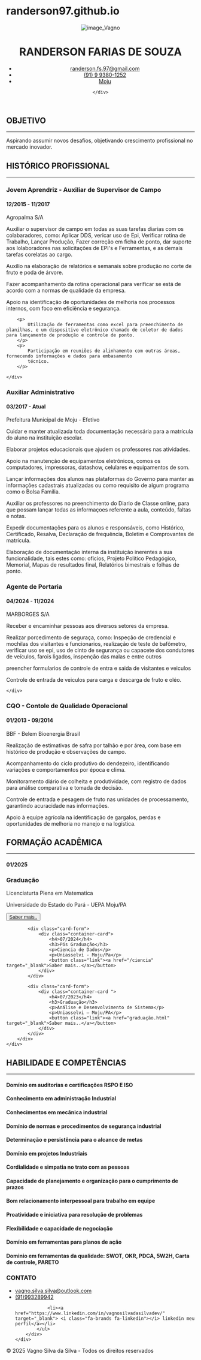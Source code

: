 # randerson97.github.io
<html lang="pt-BR"><head><style>body {transition: opacity ease-in 0.2s; } 
body[unresolved] {opacity: 0; display: block; overflow: hidden; position: relative; } 
</style>
    <meta charset="UTF-8">
    <meta name="viewport" content="width=device-width, initial-scale=1.0">
    <link rel="stylesheet" href="https://cdnjs.cloudflare.com/ajax/libs/font-awesome/6.7.2/css/all.min.css" integrity="sha512-Evv84Mr4kqVGRNSgIGL/F/aIDqQb7xQ2vcrdIwxfjThSH8CSR7PBEakCr51Ck+w+/U6swU2Im1vVX0SVk9ABhg==" crossorigin="anonymous" referrerpolicy="no-referrer">
    <link rel="stylesheet" href="asset/Css/style.css">
    <title>VAGNO SILVA DA SILVA</title>
</head>

<body>

<header>
    <div class="imagem_logo">
        <img class="logo" src="img/WhatsApp Image 2025-03-24 at 8.29.09 PM.jpeg" alt="image_Vagno">
    </div>
    <div class="titulo">
        <h1>RANDERSON FARIAS DE SOUZA</h1>
        <ul>
            <li><a href="mailto:randerson.fs.97@gmail.com"> <i class="fa-regular fa-envelope"></i> randerson.fs.97@gmail.com</a>
            </li>
            <li><a href="https://api.whatsapp.com/send?phone=5591993801252"><i class="fa-brands fa-whatsapp"></i>
                (91) 9 9380-1252</a></li>
            <li><a href="https://www.google.com/maps/place/Moju,+PA,+68450-000/@-1.8904055,-48.7781718,15z/data=!3m1!4b1!4m6!3m5!1s0x92bcabb0fb7bb561:0xd6ea1353ddfe30ea!8m2!3d-1.8867581!4d-48.7657371!16s%2Fm%2F09rs6l1?entry=ttu&amp;g_ep=EgoyMDI1MDQxNi4xIKXMDSoASAFQAw%3D%3D"><i class="fa-solid fa-location-dot"></i> Moju</a></li>
        </ul>
        
    </div>
</header>

<section id="conatine-geral">
    <div class="containe">
        <h2><i class="fas fa-bullseye"></i> OBJETIVO</h2>
        <hr>
        <p>Aspirando assumir novos desafios, objetivando crescimento profissional no mercado inovador.</p>
        <h2><i class="fa-solid fa-briefcase"></i> HISTÓRICO PROFISSIONAL</h2>
        <hr>
    </div>
</section>
<section class="card" id="conatine-geral">
    <div class="container-card">
        <h3>Jovem Aprendriz - Auxiliar de Supervisor de Campo </h3>
        <h4>12/2015 - 11/2017</h4>
        <p>Agropalma S/A</p>
        <p>Auxiliar o supervisor de campo em todas as suas tarefas diarias com os colabaradores, como: Aplicar DDS, vericar uso de Epi, Verificar rotina de Trabalho, Lançar Produção, Fazer correção em ficha de ponto, dar suporte aos lolaboradores nas solicitações de EPI's e Ferramentas, e as demais tarefas corelatas ao cargo. 
        </p>
        <p>Auxílio na elaboração de relatórios e semanais sobre produção no corte de fruto e poda de árvore.
        </p>
        <p>Fazer acompanhamento da rotina operacional para verificar se está de acordo com a normas de qualidade da empresa. 
        </p>
        <p>
            Apoio na identificação de oportunidades de melhoria nos processos internos, com foco em eficiência e
            segurança.
        </p>
        
        <p>
            Utilização de ferramentas como excel para preenchimento de planilhas, e um dispositivo eletrônico chamado de coletor de dados para lançamento de produção e controle de ponto.
        </p>
        <p>
            Participação em reuniões de alinhamento com outras áreas, fornecendo informações e dados para embasamento
            técnico.
        </p>

    </div>
</section>

<section class="card" id="conatine-geral">
    <div class="container-card">
        <h3>Auxiliar Administrativo</h3>
        <h4>03/2017 - Atual</h4>
        <p>Prefeitura Municipal de Moju - Efetivo</p>
        <p>Cuidar e manter atualizada toda documentação necessária para a matrícula do aluno na instituição escolar.
        </p>
        <p>Elaborar projetos educacionais que ajudem os professores nas atividades.</p>
        <p>
            Apoio na manutenção de equipamentos eletrônicos, comos os computadores, impressoras, datashow, celulares e equipamentos de som.
        </p>
        <p>
Lançar informações dos alunos nas plataformas do Governo para manter as informações cadastrais atualizadas ou como requisito de algum programa como o Bolsa Familia.        </p>
        <p>Auxiliar os professores no preenchimento do Diario de Classe online, para que possam lançar todas as informaçoes referente a aula, conteúdo, faltas e notas.</p>
        <p>
        </p><p>Expedir documentações para os alunos e responsáveis, como Histórico, Certificado, Resalva, Declaração de frequência, Boletim e Comprovantes de matrícula.  </p>
        <p>Elaboração de documentação interna da instituição inerentes a sua funcionalidade, tais estes como: oficios, Projeto Politico Pedagógico, Memorial, Mapas de resultados final, Relatórios bimestrais e folhas de ponto.</p>
    </div>
</section>

<section class="card" id="conatine-geral">
    <div class="container-card">
        <h3>Agente de Portaria </h3>
        <h4>04/2024 - 11/2024</h4>
        <p>MARBORGES S/A</p>
        <p>Receber e encaminhar pessoas aos diversos setores da empresa.</p>
        <p>Realizar porcedimento de seguraça, como: Inspeção de credencial e mochilas dos visitantes e funcionarios, realização de teste de bafômetro, verificar uso se epi, uso de cinto de segurança ou capacete dos condutores de veículos, farois ligados, inspenção das malas e entre outros</p>
        <p>
preencher formularios de controle de entra e saida de visitantes e veiculos         </p>
        <p>
Controle de entrada de veiculos para carga e descarga de fruto e oléo.        </p>
        
    </div>
</section>



<section class="card" id="conatine-geral">
    <div class="container-card">
        <h3>CQO - Contole de Qualidade Operacional</h3>
        <h4>01/2013 - 09/2014</h4>
        <p>BBF - Belem Bioenergia Brasil</p>
        <p>
            Realização de estimativas de safra por talhão e por área, com base em histórico de produção e observações de campo.
        </p>
        <p>
            Acompanhamento do ciclo produtivo do dendezeiro, identificando variações e comportamentos por época e clima.
        </p>
        <p>
            Monitoramento diário de colheita e produtividade, com registro de dados para análise comparativa e tomada de decisão.
        </p>
        <p>
            Controle de entrada e pesagem de fruto nas unidades de processamento, garantindo acuracidade nas informações.
        </p>
        <p>
            Apoio à equipe agrícola na identificação de gargalos, perdas e oportunidades de melhoria no manejo e na logística.
        </p>
    </div>
</section><section>
    <div class="containe" id="conatine-geral">
        <h2><i class="fas fa-graduation-cap"></i> FORMAÇÃO ACADÊMICA</h2>
        <hr>
        <div class="container-cards">
            <div class="card-form"><a></a>
                <div class="container-card">
                    <h4>01/2025</h4>
                    <h3>Graduação</h3>
                    <p>Licenciaturta Plena em Matematica </p>
                    <p>Universidade do Estado do Pará - UEPA Moju/PA</p>
                    <button class="link"><a href="/gestao" target="_blank">Saber mais..</a></button>
                </div>
            </div>

            <div class="card-form">
                <div class="container-card">
                    <h4>07/2024</h4>
                    <h3>Pós Graduação</h3>
                    <p>Ciencia de Dados</p>
                    <p>Uniasselvi - Moju/Pa</p>
                    <button class="link"><a href="/ciencia" target="_blank">Saber mais..</a></button>
                </div>
            </div>

            <div class="card-form">
                <div class="container-card ">
                    <h4>07/2023</h4>
                    <h3>Graduação</h3>
                    <p>Análise e Desenvolvimento de Sistema</p>
                    <p>Uniasselvi – Moju/PA</p>
                    <button class="link"><a href="graduação.html" target="_blank">Saber mais..</a></button>
                </div>
            </div>
        </div>
    </div>
</section>

<section>
    <div class="containe">
        <h2 class="quebra"><i class="far fa-check-circle"></i> HABILIDADE E COMPETÊNCIAS</h2>
        <hr>
        <div class="habilidade">
            <h4><i class="fas fa-circle"></i> Domínio em auditorias e certificações RSPO E ISO</h4>
            <h4><i class="fas fa-circle"></i> Conhecimento em administração Industrial</h4>
            <h4><i class="fas fa-circle"></i> Conhecimentos em mecânica industrial</h4>
            <h4><i class="fas fa-circle"></i> Domínio de normas e procedimentos de segurança industrial</h4>
            <h4><i class="fas fa-circle"></i> Determinação e persistência para o alcance de metas</h4>
            <h4><i class="fas fa-circle"></i> Domínio em projetos Industriais</h4>
            <h4><i class="fas fa-circle"></i> Cordialidade e simpatia no trato com as pessoas</h4>
            <h4><i class="fas fa-circle"></i> Capacidade de planejamento e organização para o cumprimento de prazos</h4>
            <h4><i class="fas fa-circle"></i> Bom relacionamento interpessoal para trabalho em equipe</h4>
            <h4><i class="fas fa-circle"></i> Proatividade e iniciativa para resolução de problemas</h4>
            <h4><i class="fas fa-circle"></i> Flexibilidade e capacidade de negociação</h4>
            <h4><i class="fas fa-circle"></i> Domínio em ferramentas para planos de ação</h4>
            <h4><i class="fas fa-circle"></i> Dominio em ferramentas da qualidade: SWOT, OKR, PDCA, 5W2H, Carta de
                controle, PARETO</h4>
        </div>
    </div>
</section>

<section>
    <div class="contato">
        <h3>CONTATO</h3>
        <div class="emal">
            <ul id="contato">
                <li><a href="mailto:vagno.silva.silva@outlook.com"> <i class="fa-regular fa-envelope"></i> vagno.silva.silva@outlook.com</a></li>
                <li><a href="https://api.whatsapp.com/send?phone=5591993289942"><i class="fa-brands fa-whatsapp"></i> (91)993289942</a></li>
               
                <li><a href="https://www.linkedin.com/in/vagnosilvadasilvadev/" target="_blank"> <i class="fa-brands fa-linkedin"></i> linkedin meu perfil</a></li>
            </ul>
        </div>
    </div>
</section>

<footer>
    <p>© 2025 Vagno Silva da Silva - Todos os direitos reservados</p>
</footer>


<veepn-guard-alert><style>@font-face{font-family:FigtreeVF;src:url(chrome-extension://majdfhpaihoncoakbjgbdhglocklcgno/fonts/FigtreeVF.woff2) format("woff2 supports variations"),url(chrome-extension://majdfhpaihoncoakbjgbdhglocklcgno/fonts/FigtreeVF.woff2) format("woff2-variations");font-weight:100 1000;font-display:swap}</style></veepn-guard-alert><veepn-lock-screen><style>@font-face{font-family:FigtreeVF;src:url(chrome-extension://majdfhpaihoncoakbjgbdhglocklcgno/fonts/FigtreeVF.woff2) format("woff2 supports variations"),url(chrome-extension://majdfhpaihoncoakbjgbdhglocklcgno/fonts/FigtreeVF.woff2) format("woff2-variations");font-weight:100 1000;font-display:swap}</style></veepn-lock-screen></body></html>
